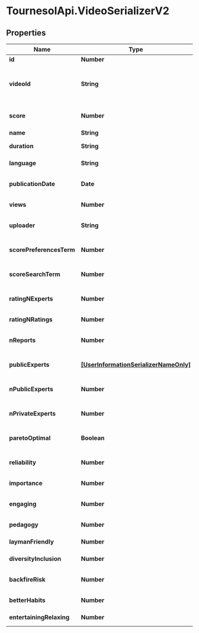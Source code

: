 # TournesolApi.VideoSerializerV2

## Properties

Name | Type | Description | Notes
------------ | ------------- | ------------- | -------------
**id** | **Number** |  | [readonly] 
**videoId** | **String** | Video ID from YouTube URL, matches ^[A-Za-z0-9-_]+$ | 
**score** | **Number** | Computed video score. | [readonly] [default to 0.0]
**name** | **String** | Video Title | [readonly] 
**duration** | **String** | Video Duration | [readonly] 
**language** | **String** | Language as str. | [readonly] 
**publicationDate** | **Date** | When the video was published | [readonly] 
**views** | **Number** | Number of views | [readonly] 
**uploader** | **String** | Name of the channel (uploader) | [readonly] 
**scorePreferencesTerm** | **Number** | Computed video score [preferences]. | [readonly] [default to 0.0]
**scoreSearchTerm** | **Number** | Computed video score [search]. | [readonly] [default to 0.0]
**ratingNExperts** | **Number** | Number of experts in ratings | [readonly] 
**ratingNRatings** | **Number** | Number of ratings | [readonly] 
**nReports** | **Number** | Number of times video was reported | [readonly] 
**publicExperts** | [**[UserInformationSerializerNameOnly]**](UserInformationSerializerNameOnly.md) | First 10 public contributors | [readonly] 
**nPublicExperts** | **Number** | Number of public contributors | [readonly] 
**nPrivateExperts** | **Number** | Number private contributors | [readonly] 
**paretoOptimal** | **Boolean** | Is this video pareto-optimal? | [readonly] 
**reliability** | **Number** | Reliable and not misleading | [readonly] 
**importance** | **Number** | Important and actionable | [readonly] 
**engaging** | **Number** | Engaging and thought-provoking | [readonly] 
**pedagogy** | **Number** | Clear and pedagogical | [readonly] 
**laymanFriendly** | **Number** | Layman-friendly | [readonly] 
**diversityInclusion** | **Number** | Diversity and Inclusion | [readonly] 
**backfireRisk** | **Number** | Resilience to backfiring risks | [readonly] 
**betterHabits** | **Number** | Encourages better habits | [readonly] 
**entertainingRelaxing** | **Number** | Entertaining and relaxing | [readonly] 


